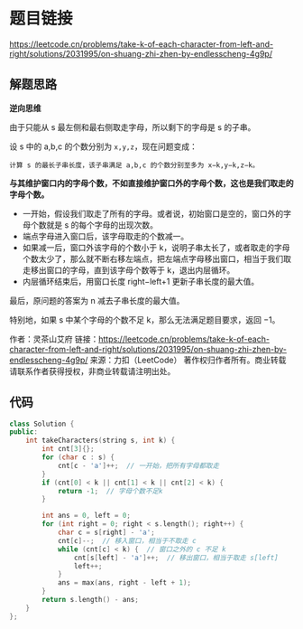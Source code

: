# 题目链接

https://leetcode.cn/problems/take-k-of-each-character-from-left-and-right/solutions/2031995/on-shuang-zhi-zhen-by-endlesscheng-4g9p/

## 解题思路

**逆向思维**

由于只能从 s 最左侧和最右侧取走字母，所以剩下的字母是 s 的子串。
    
设 s 中的 a,b,c 的个数分别为 ``x,y,z``，现在问题变成：

    计算 s 的最长子串长度，该子串满足 a,b,c 的个数分别至多为 x−k,y−k,z−k。

**与其维护窗口内的字母个数，不如直接维护窗口外的字母个数，这也是我们取走的字母个数。**

- 一开始，假设我们取走了所有的字母。或者说，初始窗口是空的，窗口外的字母个数就是 s 的每个字母的出现次数。
- 端点字母进入窗口后，该字母取走的个数减一。
- 如果减一后，窗口外该字母的个数小于 k，说明子串太长了，或者取走的字母个数太少了，那么就不断右移左端点，把左端点字母移出窗口，相当于我们取走移出窗口的字母，直到该字母个数等于 k，退出内层循环。
- 内层循环结束后，用窗口长度 right−left+1 更新子串长度的最大值。

最后，原问题的答案为 n 减去子串长度的最大值。

特别地，如果 s 中某个字母的个数不足 k，那么无法满足题目要求，返回 −1。


作者：灵茶山艾府
链接：https://leetcode.cn/problems/take-k-of-each-character-from-left-and-right/solutions/2031995/on-shuang-zhi-zhen-by-endlesscheng-4g9p/
来源：力扣（LeetCode）
著作权归作者所有。商业转载请联系作者获得授权，非商业转载请注明出处。

## 代码

```c++
class Solution {
public:
    int takeCharacters(string s, int k) {
        int cnt[3]{};
        for (char c : s) {
            cnt[c - 'a']++;  // 一开始，把所有字母都取走
        } 
        if (cnt[0] < k || cnt[1] < k || cnt[2] < k) {
            return -1;  // 字母个数不足k
        }

        int ans = 0, left = 0;
        for (int right = 0; right < s.length(); right++) {
            char c = s[right] - 'a';
            cnt[c]--;  // 移入窗口，相当于不取走 c
            while (cnt[c] < k) {  // 窗口之外的 c 不足 k
                cnt[s[left] - 'a']++;  // 移出窗口，相当于取走 s[left]
                left++;
            }
            ans = max(ans, right - left + 1);
        }
        return s.length() - ans;
    }
};
```